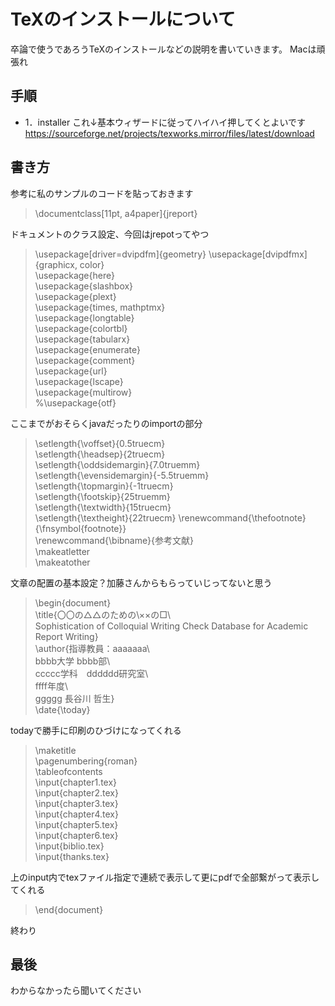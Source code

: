 # TeXのインストールについて
卒論で使うであろうTeXのインストールなどの説明を書いていきます。
Macは頑張れ
## 手順
- 1．installer
これ↓基本ウィザードに従ってハイハイ押してくとよいです  
https://sourceforge.net/projects/texworks.mirror/files/latest/download
## 書き方
参考に私のサンプルのコードを貼っておきます

>\documentclass[11pt, a4paper]{jreport}  

ドキュメントのクラス設定、今回はjrepotってやつ  

>\usepackage[driver=dvipdfm]{geometry} 
>\usepackage[dvipdfmx]{graphicx, color}  
>\usepackage{here}  
>\usepackage{slashbox}  
>\usepackage{plext}  
>\usepackage{times, mathptmx}  
>\usepackage{longtable}  
>\usepackage{colortbl}  
>\usepackage{tabularx}  
>\usepackage{enumerate}  
>\usepackage{comment}  
>\usepackage{url}  
>\usepackage{lscape}  
>\usepackage{multirow}  
>%\usepackage{otf}  

ここまでがおそらくjavaだったりのimportの部分  

>\setlength{\voffset}{0.5truecm}  
>\setlength{\headsep}{2truecm}  
>\setlength{\oddsidemargin}{7.0truemm}  
>\setlength{\evensidemargin}{-5.5truemm}  
>\setlength{\topmargin}{-1truecm}  
>\setlength{\footskip}{25truemm}  
>\setlength{\textwidth}{15truecm}  
>\setlength{\textheight}{22truecm}
>\renewcommand{\thefootnote}{\fnsymbol{footnote}}  
>\renewcommand{\bibname}{参考文献}  
>\makeatletter  
>\makeatother  

文章の配置の基本設定？加藤さんからもらっていじってないと思う  

>\begin{document}  
>\title{〇〇の△△のための\\××の□\\  
>Sophistication of Colloquial Writing Check Database for Academic Report Writing}  
>\author{指導教員：aaaaaaa\\  
>bbbb大学 bbbb部\\  
>ccccc学科　dddddd研究室\\  
>ffff年度\\  
>ggggg 長谷川 哲生}  
>\date{\today}  

todayで勝手に印刷のひづけになってくれる  

>\maketitle  
>\pagenumbering{roman}  
>\tableofcontents  
>\input{chapter1.tex}  
>\input{chapter2.tex}  
>\input{chapter3.tex}  
>\input{chapter4.tex}  
>\input{chapter5.tex}  
>\input{chapter6.tex}  
>\input{biblio.tex}  
>\input{thanks.tex}  

上のinput内でtexファイル指定で連続で表示して更にpdfで全部繋がって表示してくれる  

>\end{document}  

終わり  

## 最後

わからなかったら聞いてください
